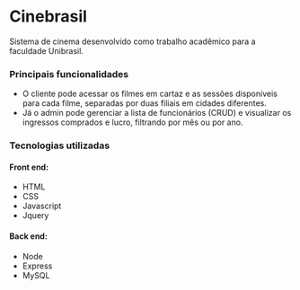 # Cinebrasil
Sistema de cinema desenvolvido como trabalho acadêmico para a faculdade Unibrasil.

### Principais funcionalidades

- O cliente pode acessar os filmes em cartaz e as sessões disponíveis para cada filme, separadas por duas filiais em cidades diferentes. 
- Já o admin pode gerenciar a lista de funcionários (CRUD) e visualizar os ingressos comprados e lucro, filtrando por mês ou por ano.

### Tecnologias utilizadas

#### Front end:
- HTML
- CSS
- Javascript
- Jquery
#### Back end:
- Node
- Express
- MySQL
